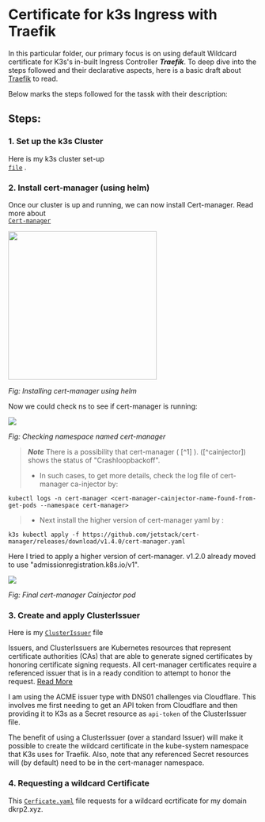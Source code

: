 # Certificate for k3s Ingress with Traefik

In this particular folder, our primary focus is on using default Wildcard certificate for K3s's in-built Ingress Controller ***Traefik***. To deep dive into the steps followed and their declarative aspects, here is a basic draft about <a href="https://github.com/dikshita-git/RP_Ingress_security-IPv4_and_IPv6/wiki/Traefik">Traefik</a> to read.

Below marks the steps followed for the tassk with their description:

## Steps:


### 1. Set up the k3s Cluster

Here is my k3s cluster set-up <code> <a href="https://github.com/dikshita-git/RP_Ingress_security-IPv4_and_IPv6/tree/main/K3s/Cluster-setup">file</a></code> .


### 2. Install cert-manager (using helm)

Once our cluster is up and running, we can now install Cert-manager. Read more about <code> <a href="https://github.com/dikshita-git/RP_Ingress_security-IPv4_and_IPv6/wiki/TLS-in-Kubernetes#cert-manager">Cert-manager</a></code>

<img src="https://github.com/dikshita-git/RP_Ingress_security-IPv4_and_IPv6/blob/main/Wiki-page-images/Certificate_with_k3s%2Btraefik/helm_install.PNG" height="300">
<p><i>Fig: Installing cert-manager using helm</i></p>



Now we could check ns to see if cert-manager is running:

<img src="https://github.com/dikshita-git/RP_Ingress_security-IPv4_and_IPv6/blob/main/Wiki-page-images/Certificate_with_k3s%2Btraefik/cert-man_ns.PNG">
<p><i>Fig: Checking namespace named cert-manager</i></p>


>***Note***
>There is a possibility that cert-manager ( [^1] ). ([^cainjector]) shows the status of "Crashloopbackoff".
>  - In such cases, to get more details, check the log file of cert-manager ca-injector by:

```
kubectl logs -n cert-manager <cert-manager-cainjector-name-found-from-get-pods --namespace cert-manager>
```
>   - Next install the higher version of cert-manager yaml by :
     
 ```
k3s kubectl apply -f https://github.com/jetstack/cert-manager/releases/download/v1.4.0/cert-manager.yaml
```      

Here I tried to apply a higher version of cert-manager. v1.2.0 already moved to use "admissionregistration.k8s.io/v1".

<img src="https://github.com/dikshita-git/RP_Ingress_security-IPv4_and_IPv6/blob/main/Wiki-page-images/Certificate_with_k3s%2Btraefik/cert-mang-cainjector-solution.PNG">
<p><i>Fig: Final cert-manager Cainjector pod</i></p>


### 3. Create and apply ClusterIssuer

Here is my <code><a href="https://github.com/dikshita-git/RP_Ingress_security-IPv4_and_IPv6/blob/main/K3s/Certificate_with_k3s%2Btraefik/cert-manager/ClusterIssuer.yaml">ClusterIssuer</a></code> file

Issuers, and ClusterIssuers are Kubernetes resources that represent certificate authorities (CAs) that are able to generate signed certificates by honoring certificate signing requests. All cert-manager certificates require a referenced issuer that is in a ready condition to attempt to honor the request. <a href="https://cert-manager.io/docs/concepts/issuer/">Read More</a>

I am using the ACME issuer type with DNS01 challenges via Cloudflare. This involves me first needing to get an API token from Cloudflare and then providing it to K3s as a Secret resource as <code>api-token</code> of the ClusterIssuer file.

The benefit of using a ClusterIssuer (over a standard Issuer) will make it possible to create the wildcard certificate in the kube-system namespace that K3s uses for Traefik. Also, note that any referenced Secret resources will (by default) need to be in the cert-manager namespace.


### 4. Requesting a wildcard Certificate

This <code><a href="https://github.com/dikshita-git/RP_Ingress_security-IPv4_and_IPv6/blob/main/K3s/Certificate_with_k3s%2Btraefik/cert-manager/Certificate.yaml">Cerficate.yaml</a></code> file requests for a wildcard ecrtificate for my domain dkrp2.xyz.
